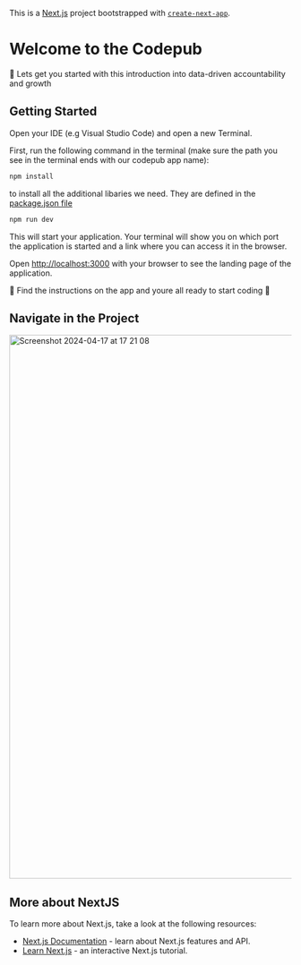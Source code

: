 This is a [Next.js](https://nextjs.org/) project bootstrapped with [`create-next-app`](https://github.com/vercel/next.js/tree/canary/packages/create-next-app).

# Welcome to the Codepub

🌱 Lets get you started with this introduction into data-driven accountability and growth

## Getting Started

Open your IDE (e.g Visual Studio Code) and open a new Terminal.

First, run the following command in the terminal (make sure the path you see in the terminal ends with our codepub app name):

```bash
npm install
```

to install all the additional libaries we need. They are defined in the [package.json file](./package.json)

```bash
npm run dev
```

This will start your application. Your terminal will show you on which port the application is started and a link where you can access it in the browser.

Open [http://localhost:3000](http://localhost:3000) with your browser to see the landing page of the application.

🌟 Find the instructions on the app and youre all ready to start coding 🌟

## Navigate in the Project

<img width="972" alt="Screenshot 2024-04-17 at 17 21 08" src="https://github.com/tfpia/codepub-workingdraft/assets/144005323/71cd6a31-b5fd-4bc9-a4ae-d76343fcef5a">


## More about NextJS

To learn more about Next.js, take a look at the following resources:

- [Next.js Documentation](https://nextjs.org/docs) - learn about Next.js features and API.
- [Learn Next.js](https://nextjs.org/learn) - an interactive Next.js tutorial.
